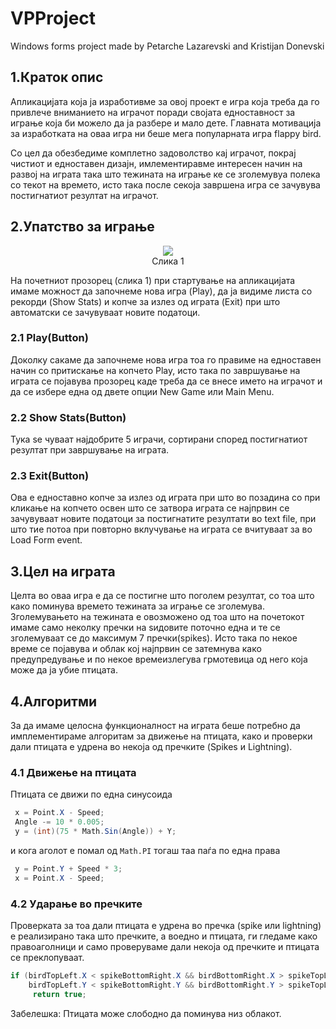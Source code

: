 # VPProject
Windows forms project made by Petarche Lazarevski and Kristijan Donevski

## 1.Краток опис

Апликацијата која ја изработивме за овој проект е игра која треба да го привлече вниманието на играчот поради својата
едноставност за играње која би можело да ја разбере и мало дете. Главната мотивација за изработката на оваа игра ни
беше мега популарната игра flappy bird.

Со цел да обезбедиме комплетно задоволство кај играчот, покрај чистиот и едноставен дизајн, имлементиравме интересен начин на
развој на играта така што тежината на играње ке се зголемувуа полека со текот на времето, исто така после секоја завршена игра 
се зачувува постигнатиот резултат на играчот.

## 2.Упатство за играње


<p align="center">
  <img src="https://i.imgur.com/f2bCCKX.png">
  <br>
  Слика 1
</p>

На почетниот прозорец (слика 1) при стартување на апликацијата имаме можност да започнеме нова игра (Play),
да ja видиме листа со рекорди (Show Stats) и копче за излез од играта (Exit) при што автоматски се зачувуваат новите податоци.

### 2.1 Play(Button)

  Доколку сакаме да започнеме нова игра тоа го правиме на едноставен начин со притискање на копчето Play, исто така по завршување
  на играта се појавува прозорец каде треба да се внесе името на играчот и да се избере една од двете опции New Game или Main Menu.
  
### 2.2 Show Stats(Button)

  Тука sе чуваат најдобрите 5 играчи, сортирани според постигнатиот резултат при завршување на играта.
  
### 2.3 Exit(Button)

  Ова е едноставно копче за излез од играта при што во позадина со при кликање на копчето освен што се затвора играта се 
  најпрвин се зачувуваат новите податоци за постигнатите резултати во text file, при што тие потоа при повторно вклучување на играта
  се вчитуваат за во Load Form event.
  
## 3.Цел на играта

Целта во оваа игра е да се постигне што поголем резултат, со тоа што како поминува времето тежината за играње се зголемува.
Зголемувањето на тежината е овозможено од тоа што на почетокот имаме само неколку пречки на ѕидовите поточно една и те се зголемуваат се  до максимум 7 пречки(spikes). Исто така по некое време се појавува и облак кој најпрвин се затемнува како предупредување и по некое времеизлегува грмотевица од него која може да ја убие птицата.

## 4.Алгоритми

За да имаме целосна функционалност на играта беше потребно да имплементираме алгоритам за движење на птицата, како и проверки дали птицата е удрена во некоја од пречките (Spikes и  Lightning).

### 4.1 Движење на птицата
  
  Птицата се движи по една синусоида 
  ```csharp 
   x = Point.X - Speed;
   Angle -= 10 * 0.005;
   y = (int)(75 * Math.Sin(Angle)) + Y;
  ```
  и кога аголот е помал од ```Math.PI``` тогаш таа паѓа по една права 
  ```csharp
   y = Point.Y + Speed * 3;
   x = Point.X - Speed;
  ```
### 4.2 Ударање во пречките
  
  Проверката за тоа дали птицата е удрена во пречка (spike или lightning) е реализирано така што пречките, а воедно и  птицата, ги гледаме како правоаголници и само проверуваме дали некоја од пречките и птицата се преклопуваат.
  ```csharp
  if (birdTopLeft.X < spikeBottomRight.X && birdBottomRight.X > spikeTopLeft.X && 
      birdTopLeft.Y < spikeBottomRight.Y && birdBottomRight.Y > spikeTopLeft.Y)
       return true;
  ```
  Забелешка: Птицата може слободно да поминува низ облакот. 
  
